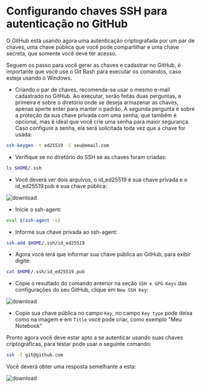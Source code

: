 # Configurando chaves SSH para autenticação no GitHub

O GitHub está usando agora uma autenticação criptografada por um par de chaves, uma chave pública que você pode compartilhar e uma chave secreta, que somente você deve ter acesso.

Seguem os passo para você gerar as chaves e cadastrar no GitHub, é importante que você use o Git Bash para executar os comandos, caso esteja usando o Windows.

- Criando o par de chaves, recomenda-se usar o mesmo e-mail cadastrado no GitHub. Ao executar, serão feitas duas perguntas, a primeira é sobre o diretório onde se deseja armazenar as chaves, apenas aperte enter para manter o padrão. A segunda pergunta é sobre a proteção da sua chave privada com uma senha, que também é opcional, mas é ideal que você crie uma senha para maior segurança. Caso configure a senha, ela será solicitada toda vez que a chave for usada:
```bash
ssh-keygen -t ed25519 -C seu@email.com
```
- Verifique se no diretório do SSH se as chaves foram criadas:
```bash
ls $HOME/.ssh
```
- Você deverá ver dois arquivos, o id_ed25519 é sua chave privada e o id_ed25519.pub é sua chave pública:

![download](https://user-images.githubusercontent.com/15961779/221672337-38fbe7d2-ba89-48a8-8cb1-bad5202d3a98.png)

- Inicie o ssh-agent:
```bash
eval $(ssh-agent -s)
```
- Informe sua chave privada ao ssh-agent:
```bash
ssh-add $HOME/.ssh/id_ed25519
```
- Agora você terá que informar sua chave pública ao GitHub, para exibir digite:
```bash
cat $HOME/.ssh/id_ed25519.pub
```
- Copie o resultado do comando anterior na seção `SSH e GPG Keys` das configurações do seu GitHub, clique em `New SSH Key`:

![download](https://user-images.githubusercontent.com/15961779/221672629-2152c2e1-2c55-40b1-b225-76c56847c2e1.png)

- Copie sua chave pública no campo `Key`, no campo `Key type` pode deixa como na imagem e em `Title` você pode criar, como exemplo "Meu Notebook"

Pronto agora você deve estar apto a se autenticar usando suas chaves criptográficas, para testar pode usar o seguinte comando:

```bash
ssh -T git@github.com
```
Você deverá obter uma resposta semelhante a esta:

![download](https://user-images.githubusercontent.com/15961779/221673139-705a8aba-afac-4536-95ef-84168746b497.png)


